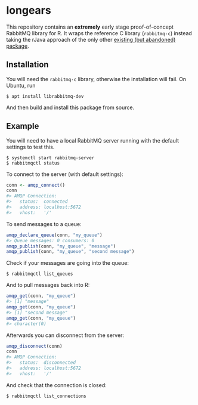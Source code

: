 
<!-- README.md is generated from README.Rmd. Please edit that file. -->
longears
========

This repository contains an **extremely** early stage proof-of-concept RabbitMQ library for R. It wraps the reference C library (`rabbitmq-c`) instead taking the rJava approach of the only other [existing (but abandoned) package](https://r-forge.r-project.org/projects/r-message-queue/).

Installation
------------

You will need the `rabbitmq-c` library, otherwise the installation will fail. On Ubuntu, run

``` shell
$ apt install librabbitmq-dev
```

And then build and install this package from source.

Example
-------

You will need to have a local RabbitMQ server running with the default settings to test this.

``` shell
$ systemctl start rabbitmq-server
$ rabbitmqctl status
```

To connect to the server (with default settings):

``` r
conn <- amqp_connect()
conn
#> AMQP Connection:
#>   status:  connected
#>   address: localhost:5672
#>   vhost:   '/'
```

To send messages to a queue:

``` r
amqp_declare_queue(conn, "my_queue")
#> Queue messages: 0 consumers: 0
amqp_publish(conn, "my_queue", "message")
amqp_publish(conn, "my_queue", "second message")
```

Check if your messages are going into the queue:

``` shell
$ rabbitmqctl list_queues
```

And to pull messages back into R:

``` r
amqp_get(conn, "my_queue")
#> [1] "message"
amqp_get(conn, "my_queue")
#> [1] "second message"
amqp_get(conn, "my_queue")
#> character(0)
```

Afterwards you can disconnect from the server:

``` r
amqp_disconnect(conn)
conn
#> AMQP Connection:
#>   status:  disconnected
#>   address: localhost:5672
#>   vhost:   '/'
```

And check that the connection is closed:

``` shell
$ rabbitmqctl list_connections
```
